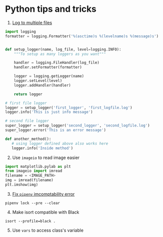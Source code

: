 # Python tips and tricks

1. [Log to multiple files](https://stackoverflow.com/questions/11232230/logging-to-two-files-with-different-settings)

```python
import logging
formatter = logging.Formatter('%(asctime)s %(levelname)s %(message)s')


def setup_logger(name, log_file, level=logging.INFO):
    """To setup as many loggers as you want"""

    handler = logging.FileHandler(log_file)        
    handler.setFormatter(formatter)

    logger = logging.getLogger(name)
    logger.setLevel(level)
    logger.addHandler(handler)

    return logger

# first file logger
logger = setup_logger('first_logger', 'first_logfile.log')
logger.info('This is just info message')

# second file logger
super_logger = setup_logger('second_logger', 'second_logfile.log')
super_logger.error('This is an error message')

def another_method():
   # using logger defined above also works here
   logger.info('Inside method')
```

2. Use `imageio` to read image easier

```python
import matplotlib.pylab as plt
from imageio import imread
filename = <IMAGE_PATH>
img = imread(filename)
plt.imshow(img)
```

3. [Fix `pipenv` imcomptability error](https://stackoverflow.com/questions/51540404/how-to-resolve-python-package-depencencies-with-pipenv)

```
pipenv lock --pre --clear
```

4. Make isort compatible with Black

```
isort --profile=black .
```

5. Use `vars` to access class's variable 
